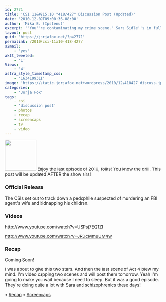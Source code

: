 ```yaml
---
id: 2771
title: 'CSI 11&#215;10 "418/427" Discussion Post (Updated)'
date: '2010-12-09T09:00:36-08:00'
author: 'Mika E. (Ipstenu)'
excerpt: '"You''re contaminating my crime scene." Sara Sidle''s in full force on tonight''s all new CSI! _Updated at 10:45 ET_'
layout: post
guid: 'https://jorjafox.net/?p=2771'
permalink: /2010/csi-11x10-418-427/
s2mail:
    - 'yes'
aktt_tweeted:
    - '1'
Views:
    - '4'
astra_style_timestamp_css:
    - '1634199311'
image: 'https://static.jorjafox.net/wordpress/2010/12/418427_discuss.jpg'
categories:
    - 'Jorja Fox'
tags:
    - csi
    - 'discussion post'
    - photos
    - recap
    - screencaps
    - tv
    - video
---
```


<img src="//static.jorjafox.net/wordpress/2010/12/418427_discuss-100x100.jpg" alt="" title="418427_discuss" width="100" height="100" class="alignleft size-thumbnail wp-image-2772" /> Enjoy the last episode of 2010, folks!  You know the drill. This post will be updated AFTER the show airs!

<h3>Official Release</h3>
The CSIs set out to track down a pedophile suspected of murdering an FBI agent's wife and kidnapping his children.

<h3>Videos</h3>
http://www.youtube.com/watch?v=USPsj7EQ1ZI

http://www.youtube.com/watch?v=JROcMmuUM4w

<h3>Recap</h3>
<del>Coming Soon!</del>

I was about to give this two stars. And then the last scene of Act 4 blew my mind.  I'm video capping two scenes and will post them tomorrow.  Yeah I'm going to make you wait because I need to sleep.  But it was a good episode.  They're doing quite a lot with Sara and schizophrenics these days!

&bull; <a href="https://jorjafox.net/wiki/418/427">Recap</a>
&bull; <a href="https://jorjafox.net/gallery/tv/csi/season11/418427/">Screencaps</a>
